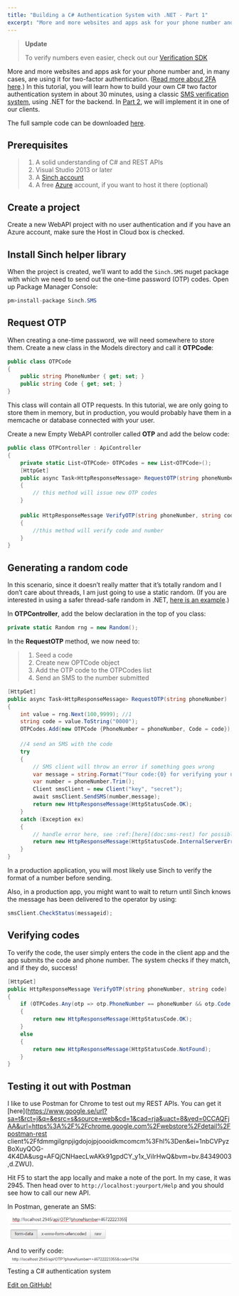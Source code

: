 ```yaml
---
title: "Building a C# Authentication System with .NET - Part 1"
excerpt: "More and more websites and apps ask for your phone number and, in many cases, are using it for two-factor authentication. In this tutorial, you will learn how to build your own C# two factor authentication system"
---
```

> **Update**
>
> To verify numbers even easier, check out our [Verification SDK](https://www.sinch.com/products/verification/sms/)

More and more websites and apps ask for your phone number and, in many cases, are using it for two-factor authentication. ([Read more about 2FA here](https://www.sinch.com/opinion/what-is-two-factor-authentication/).) In this tutorial, you will learn how to build your own C# two factor authentication system in about 30 minutes, using a classic [SMS verification system](doc:verification-ios-sms-verification), using .NET for the backend. In [Part 2](doc:building-an-ios-client-for-number-verification-part-2), we will implement it in one of our clients.

The full sample code can be downloaded [here](https://github.com/sinch/net-two-factor-auth).

## Prerequisites

> 1.  A solid understanding of C\# and REST APIs
> 2.  Visual Studio 2013 or later
> 3.  A [Sinch account](https://portal.sinch.com/#/signup)
> 4.  A free [Azure](http://azure.com) account, if you want to host it there (optional)

## Create a project

Create a new WebAPI project with no user authentication and if you have an Azure account, make sure the Host in Cloud box is checked.

## Install Sinch helper library

When the project is created, we’ll want to add the `Sinch.SMS` nuget package with which we need to send out the one-time password (OTP) codes. Open up Package Manager Console:

```csharp
pm>install-package Sinch.SMS
```

## Request OTP

When creating a one-time password, we will need somewhere to store them. Create a new class in the Models directory and call it **OTPCode**:

```csharp
public class OTPCode
{
    public string PhoneNumber { get; set; }
    public string Code { get; set; }
}
```

This class will contain all OTP requests. In this tutorial, we are only going to store them in memory, but in production, you would probably have them in a memcache or database connected with your user.

Create a new Empty WebAPI controller called **OTP** and add the below code:

```csharp
public class OTPController : ApiController
{
    private static List<OTPCode> OTPCodes = new List<OTPCode>();
    [HttpGet]
    public async Task<HttpResponseMessage> RequestOTP(string phoneNumber)
    {
        // this method will issue new OTP codes
    }

    public HttpResponseMessage VerifyOTP(string phoneNumber, string code)
    {
        //this method will verify code and number
    }
}
```

## Generating a random code

In this scenario, since it doesn’t really matter that it’s totally random and I don’t care about threads, I am just going to use a static random. (If you are interested in using a safer thread-safe random in .NET, [here is an example](http://csharpindepth.com/Articles/Chapter12/Random.aspx).)

In **OTPController**, add the below declaration in the top of you class:

```csharp
private static Random rng = new Random();
```

In the **RequestOTP** method, we now need to:

> 1.  Seed a code
> 2.  Create new OPTCode object
> 3.  Add the OTP code to the OTPCodes list
> 4.  Send an SMS to the number submitted

```csharp
[HttpGet]
public async Task<HttpResponseMessage> RequestOTP(string phoneNumber)
{
    int value = rng.Next(100,9999); //1
    string code = value.ToString("0000");
    OTPCodes.Add(new OTPCode {PhoneNumber = phoneNumber, Code = code});//2 and 3

    //4 send an SMS with the code
    try
    {
        // SMS client will throw an error if something goes wrong
        var message = string.Format("Your code:{0} for verifying your number with me", code);
        var number = phoneNumber.Trim();
        Client smsClient = new Client("key", "secret");
        await smsClient.SendSMS(number,message);
        return new HttpResponseMessage(HttpStatusCode.OK);
    }
    catch (Exception ex)
    {
        // handle error here, see :ref:[here](doc:sms-rest) for possible errors
        return new HttpResponseMessage(HttpStatusCode.InternalServerError);
    }
}
```

In a production application, you will most likely use Sinch to verify the format of a number before sending.

Also, in a production app, you might want to wait to return until Sinch knows the message has been delivered to the operator by using:

```csharp
smsClient.CheckStatus(messageid);
```

## Verifying codes

To verify the code, the user simply enters the code in the client app and the app submits the code and phone number. The system checks if they match, and if they do, success\!

```csharp
[HttpGet]
public HttpResponseMessage VerifyOTP(string phoneNumber, string code)
{
    if (OTPCodes.Any(otp => otp.PhoneNumber == phoneNumber && otp.Code == code))
    {
        return new HttpResponseMessage(HttpStatusCode.OK);
    }
    else
    {
        return new HttpResponseMessage(HttpStatusCode.NotFound);
    }
}
```

## Testing it out with Postman

I like to use Postman for Chrome to test out my REST APIs. You can get it [here](https://www.google.se/url?sa=t&rct=j&q=&esrc=s&source=web&cd=1&cad=rja&uact=8&ved=0CCAQFjAA&url=https%3A%2F%2Fchrome.google.com%2Fwebstore%2Fdetail%2Fpostman-rest client%2Ffdmmgilgnpjigdojojpjoooidkmcomcm%3Fhl%3Den&ei=1nbCVPyzBoXuyQOG-4K4DA&usg=AFQjCNHaecLwAKk91gpdCY_y1x_ViIrHwQ&bvm=bv.84349003,d.ZWU).

Hit F5 to start the app locally and make a note of the port. In my case, it was 2945. Then head over to `http://localhost:yourport/Help` and you should see how to call our new API.

In Postman, generate an SMS:
![postman_generate.png](images/012ac31-postman_generate.png)

And to verify code:
![postman_verify.png](images/c045b11-postman_verify.png)
Testing a C# authentication system


<a class="gitbutton pill" target="_blank" href="https://github.com/sinch/docs/blob/master/docs/tutorials/net/building-a-c-authentication-system-with-net-part-1.md"><span class="fab fa-github"></span>Edit on GitHub!</a>